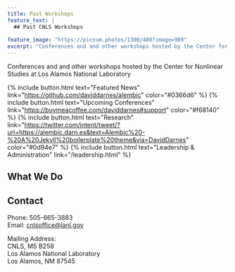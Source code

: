 ```yaml
---
title: Past Workshops
feature_text: |
  ## Past CNLS Workshops
  
feature_image: "https://picsum.photos/1300/400?image=989"
excerpt: "Conferences and and other workshops hosted by the Center for Nonlinear Studies at Los Alamos National Laboratory"
---
```


Conferences and and other workshops hosted by the Center for Nonlinear Studies at Los Alamos National Laboratory

{% include button.html text="Featured News" link="https://github.com/daviddarnes/alembic" color="#0366d6" %} {% include button.html text="Upcoming Conferences" link="https://buymeacoffee.com/daviddarnes#support" color="#f68140" %} {% include button.html text="Research" link="https://twitter.com/intent/tweet/?url=https://alembic.darn.es&text=Alembic%20-%20A%20Jekyll%20boilerplate%20theme&via=DavidDarnes" color="#0d94e7" %} {% include button.html text="Leadership & Administration" link="/leadership.html" %}

## What We Do


## Contact

Phone: 505-665-3883  
Email: cnlsoffice@lanl.gov  

Mailing Address:  
CNLS, MS B258  
Los Alamos National Laboratory  
Los Alamos, NM 87545



